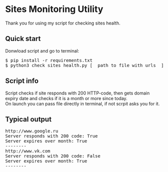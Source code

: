 # Sites Monitoring Utility

Thank you for using my script for checking sites health. 

## Quick start

Donwload script and go to terminal:
<pre>
$ pip install -r requirements.txt
$ python3 check_sites_health.py [__path_to_file_with_urls__]
</pre>

## Script info

Script checks if site responds with 200 HTTP-code, then gets domain expiry date and checks
if it is a month or more since today.  
On launch you can pass file directly in terminal, if not scrpit asks you for it.

## Typical output

<pre>
http://www.google.ru
Server responds with 200 code: True
Server expires over month: True
--------
http://www.vk.com
Server responds with 200 code: False
Server expires over month: True
--------
</pre>
